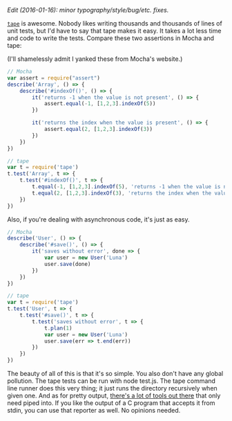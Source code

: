 

*Edit (2016-01-16): minor typography/style/bug/etc. fixes.*

[`tape`](http://npm.im/tape) is awesome. Nobody likes writing thousands and thousands of lines of unit tests, but I'd have to say that tape makes it easy. It takes a lot less time and code to write the tests. Compare these two assertions in Mocha and tape:

(I'll shamelessly admit I yanked these from Mocha's website.)

```js
// Mocha
var assert = require("assert")
describe('Array', () => {
    describe('#indexOf()', () => {
        it('returns -1 when the value is not present', () => {
            assert.equal(-1, [1,2,3].indexOf(5))
        })

        it('returns the index when the value is present', () => {
            assert.equal(2, [1,2,3].indexOf(3))
        })
    })
})

// tape
var t = require('tape')
t.test('Array', t => {
    t.test('#indexOf()', t => {
        t.equal(-1, [1,2,3].indexOf(5), 'returns -1 when the value is not present')
        t.equal(2, [1,2,3].indexOf(3), 'returns the index when the value is present')
    })
})
```

Also, if you're dealing with asynchronous code, it's just as easy.

```js
// Mocha
describe('User', () => {
    describe('#save()', () => {
        it('saves without error', done => {
            var user = new User('Luna')
            user.save(done)
        })
    })
})

// tape
var t = require('tape')
t.test('User', t => {
    t.test('#save()', t => {
        t.test('saves without error', t => {
            t.plan(1)
            var user = new User('Luna')
            user.save(err => t.end(err))
        })
    })
})
```

The beauty of all of this is that it's so simple. You also don't have any global pollution. The tape tests can be run with node test.js. The tape command line runner does this very thing; it just runs the directory recursively when given one. And as for pretty output, [there's a lot of tools out there](https://www.npmjs.com/package/tape#pretty-reporters) that only need piped into. If you like the output of a C program that accepts it from stdin, you can use that reporter as well. No opinions needed.
